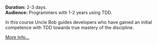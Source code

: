**Duration:** 2-3 days.
<br>
**Audience:** Programmers with 1-2 years using TDD.

In this course Uncle Bob guides developers who have gained an initial competence with TDD towards
true mastery of the discipline.

[More Info...](files/advanced-tdd.md)